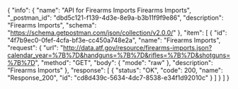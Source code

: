 {
  "info": {
    "name": "API for Firearms Imports Firearms Imports",
    "_postman_id": "dbd5c121-f139-4d3e-8e9a-b3b11f9f9e86",
    "description": "Firearms Imports",
    "schema": "https://schema.getpostman.com/json/collection/v2.0.0/"
  },
  "item": [
    {
      "id": "4f7b9ec0-0fef-4cfa-bf3e-cc450a748e2a",
      "name": "Firearms Imports",
      "request": {
        "url": "http://data.atf.gov/resource/firearms-imports.json?calendar_year=%7B%7D&handguns=%7B%7D&rifles=%7B%7D&shotguns=%7B%7D",
        "method": "GET",
        "body": {
          "mode": "raw"
        },
        "description": "Firearms Imports"
      },
      "response": [
        {
          "status": "OK",
          "code": 200,
          "name": "Response_200",
          "id": "cd8d439c-5634-4dc7-8538-e34f1d92010c"
        }
      ]
    }
  ]
}